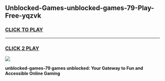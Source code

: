 
## Unblocked-Games-unblocked-games-79-Play-Free-yqzvk
<h3>
<a href="https://premium76.site?title=unblocked-games-79&ref=17A">CLICK TO PLAY</a></h3>
<hr>

<h3>
<a href="https://premium76.site?title=unblocked-games-79&ref=17A">CLICK 2 PLAY</a>
  
</h3>

<a href="https://premium76.site?title=unblocked-games-79&ref=17A"><img src="https://clearcache.store/games.png"></a>


**unblocked-games-79 games unblocked: Your Gateway to Fun and Accessible Online Gaming**
